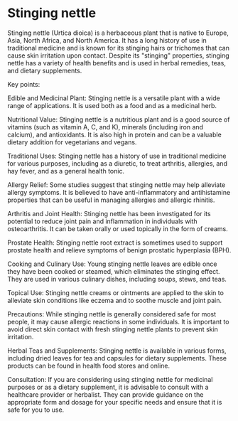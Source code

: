 # Stinging nettle

Stinging nettle (Urtica dioica) is a herbaceous plant that is native to Europe, Asia, North Africa, and North America. It has a long history of use in traditional medicine and is known for its stinging hairs or trichomes that can cause skin irritation upon contact. Despite its "stinging" properties, stinging nettle has a variety of health benefits and is used in herbal remedies, teas, and dietary supplements.

Key points:

Edible and Medicinal Plant: Stinging nettle is a versatile plant with a wide range of applications. It is used both as a food and as a medicinal herb.

Nutritional Value: Stinging nettle is a nutritious plant and is a good source of vitamins (such as vitamin A, C, and K), minerals (including iron and calcium), and antioxidants. It is also high in protein and can be a valuable dietary addition for vegetarians and vegans.

Traditional Uses: Stinging nettle has a history of use in traditional medicine for various purposes, including as a diuretic, to treat arthritis, allergies, and hay fever, and as a general health tonic.

Allergy Relief: Some studies suggest that stinging nettle may help alleviate allergy symptoms. It is believed to have anti-inflammatory and antihistamine properties that can be useful in managing allergies and allergic rhinitis.

Arthritis and Joint Health: Stinging nettle has been investigated for its potential to reduce joint pain and inflammation in individuals with osteoarthritis. It can be taken orally or used topically in the form of creams.

Prostate Health: Stinging nettle root extract is sometimes used to support prostate health and relieve symptoms of benign prostatic hyperplasia (BPH).

Cooking and Culinary Use: Young stinging nettle leaves are edible once they have been cooked or steamed, which eliminates the stinging effect. They are used in various culinary dishes, including soups, stews, and teas.

Topical Use: Stinging nettle creams or ointments are applied to the skin to alleviate skin conditions like eczema and to soothe muscle and joint pain.

Precautions: While stinging nettle is generally considered safe for most people, it may cause allergic reactions in some individuals. It is important to avoid direct skin contact with fresh stinging nettle plants to prevent skin irritation.

Herbal Teas and Supplements: Stinging nettle is available in various forms, including dried leaves for tea and capsules for dietary supplements. These products can be found in health food stores and online.

Consultation: If you are considering using stinging nettle for medicinal purposes or as a dietary supplement, it is advisable to consult with a healthcare provider or herbalist. They can provide guidance on the appropriate form and dosage for your specific needs and ensure that it is safe for you to use.
